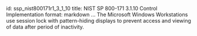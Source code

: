 id: ssp_nist800171r1_3_1_10
title: NIST SP 800-171 3.1.10 Control Implementation
format: markdown
...
The Microsoft Windows Workstations use session lock with pattern-hiding displays to prevent access and viewing of data after period of inactivity.

